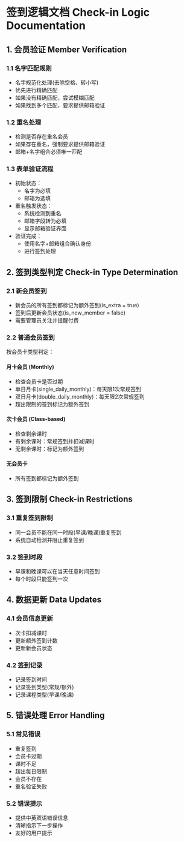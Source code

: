 # 签到逻辑文档 Check-in Logic Documentation

## 1. 会员验证 Member Verification

### 1.1 名字匹配规则
- 名字规范化处理(去除空格、转小写)
- 优先进行精确匹配
- 如果没有精确匹配，尝试模糊匹配
- 如果找到多个匹配，要求提供邮箱验证

### 1.2 重名处理
- 检测是否存在重名会员
- 如果存在重名，强制要求提供邮箱验证
- 邮箱+名字组合必须唯一匹配

### 1.3 表单验证流程
- 初始状态：
  - 名字为必填
  - 邮箱为选填
- 重名触发状态：
  - 系统检测到重名
  - 邮箱字段转为必填
  - 显示邮箱验证界面
- 验证完成：
  - 使用名字+邮箱组合确认身份
  - 进行签到处理

## 2. 签到类型判定 Check-in Type Determination

### 2.1 新会员签到
- 新会员的所有签到都标记为额外签到(is_extra = true)
- 签到后更新会员状态(is_new_member = false)
- 需要管理员关注并提醒付费

### 2.2 普通会员签到
按会员卡类型判定：

#### 月卡会员 (Monthly)
- 检查会员卡是否过期
- 单日月卡(single_daily_monthly)：每天限1次常规签到
- 双日月卡(double_daily_monthly)：每天限2次常规签到
- 超出限制的签到标记为额外签到

#### 次卡会员 (Class-based)
- 检查剩余课时
- 有剩余课时：常规签到并扣减课时
- 无剩余课时：标记为额外签到

#### 无会员卡
- 所有签到都标记为额外签到

## 3. 签到限制 Check-in Restrictions

### 3.1 重复签到限制
- 同一会员不能在同一时段(早课/晚课)重复签到
- 系统自动检测并阻止重复签到

### 3.2 签到时段
- 早课和晚课可以在当天任意时间签到
- 每个时段只能签到一次

## 4. 数据更新 Data Updates

### 4.1 会员信息更新
- 次卡扣减课时
- 更新额外签到计数
- 更新新会员状态

### 4.2 签到记录
- 记录签到时间
- 记录签到类型(常规/额外)
- 记录课程类型(早课/晚课)

## 5. 错误处理 Error Handling

### 5.1 常见错误
- 重复签到
- 会员卡过期
- 课时不足
- 超出每日限制
- 会员不存在
- 重名验证失败

### 5.2 错误提示
- 提供中英双语错误信息
- 清晰指示下一步操作
- 友好的用户提示